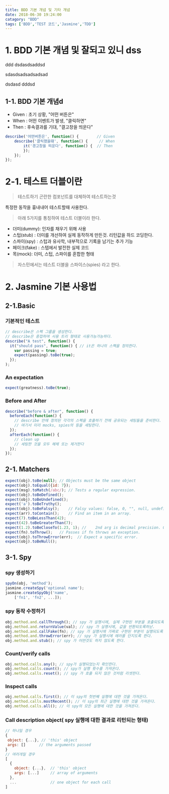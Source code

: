 ```yaml
---
title: BDD 기본 개념 및 기타 개념
date: 2018-06-30 19:24:00
catagory: "BDD"
tags: ['BDD','TEST 코드','Jasmine','TDD']
---
```


# 1. BDD 기본 개념 및 잘되고 있니 dss
ddd
dsdasdsaddsd

sdasdsadsadsadsad

dsdasd
dddsd

## 1-1. BDD 기본 개념d
- Given : 초기 상황, "어떤 버튼은"
- When : 어떤 이벤트가 발생, "클릭하면"
- Then : 후속결과를 기대, "결고창을 띄운다"

```js
describe('어떤버튼은', function() {        // Given
    describe('클릭했을떄', function() {     // When
        it('경고창을 띄운다', function() {  // Then
        });
    });
});
```

# 2-1. 테스트 더블이란 

>  테스트하기 곤란한 컴포넌트를 대체하여 테스트하는것 

특정한 동작을 흉내내어 테스트할때 사용한다.

> 아래 5가지를 통칭하여 테스트 더블이라 한다.

- 더미(dummy): 인자를 채우기 위해 사용
- 스텁(stub) : 더미를 개선하여 실제 동작하게 만든것. 리턴값을 하드 코딩한다. 
- 스파이(spy) : 스텁과 유사학, 내부적으로 기록을 남기는 추가 기능
- 페이크(fake) : 스텝에서 발전한 실제 코드
- 목(mock): 더미, 스텁, 스파이를 혼합한 형태

> 자스민에서는 테스트 더블을 스파이스(spies) 라고 한다.

# 2. Jasmine 기본 사용법

## 2-1.Basic

### 기본적인 테스트

```js
// describe은 스펙 그룹을 생성한다. 
// describe은 중첩하여 사용 트리 형태로 사용가능가능하다.
describe("A test", function() { 
  it("should pass", function() { // it은 하나의 스펙을 정의한다.
    var passing = true;
    expect(passing).toBe(true);
  });
);
```

### An expectation
```js
expect(greatness).toBe(true);
```

### Before and After
```js
describe("before & after", function() {
  beforeEach(function() {
    // describe 안에 정의된 각각의 스펙을 호출하기 전에 공유되는 세팅들을 준비한다.
    // 여기서 미리 mocks, spies의 등을 세팅한다.
  });
  afterEach(function() {
    // clean up
    // 세팅한 것을 모두 해체 또는 제거한다
  });
});
```

## 2-1. Matchers

```js
expect(obj).toBe(null);	// Objects must be the same object
expect(obj).toEqual({id: 7});	
expect(msg).toMatch(/abc/);	// Tests a regular expression.
expect(obj).toBeDefined();	
expect(obj).toBeUndefined();	
expect('a').toBeTruthy();	
expect(obj).toBeFalsy();	// Falsy values: false, 0, "", null, undefined, NaN
expect(arr).toContain();	// Find an item in an array.
expect(7).toBeLessThan(42);	
expect(42).toBeGreaterThan(7);	
expect(1.2).toBeCloseTo(1.23, 1); // 	2nd arg is decimal precision. 0 rounds.
expect(fn).toThrow();	// Passes if fn throws an exception.
expect(obj).toThrowError(err);	// Expect a specific error.
expect(obj).toBeNull();
```


## 3-1. Spy

### spy 생성하기
```js
spyOn(obj, 'method');
jasmine.createSpy('optional name');
jasmine.createSpyObj('name',
    ['fn1', 'fn2', ...]);
```

### spy 동작 수정하기
```js
obj.method.and.callThrough(); // spy 가 실행시에, 실제 구현된 부분을 호출되도록 한다.
obj.method.and.returnValue(val); // spy 가 실행시에, 값을 반환되도록하낟.
obj.method.and.callFake(fn); // spy 가 실행시에 가짜로 구현된 부분이 실행되도록한다.
obj.method.and.throwError(err); // spy 가 실행시에 에러를 던지도록 한다. 
obj.method.and.stub(); // spy 가 어떤것도 하지 않도록 한다.
```
### Count/verify calls
```js
obj.method.calls.any(); // spy가 실행되었는지 확인한다.
obj.method.calls.count(); // spy가 실행 횟수를 가져온다.
obj.method.calls.reset(); // spy 가 호출 되지 않은 것처럼 리셋한다.
```
### Inspect calls
```js
obj.method.calls.first(); // 이 spy의 첫번째 실행에 대한 것을 가져온다.
obj.method.calls.mostRecent(); // 이 spy의 최근 실행에 대한 것을 가져온다.
obj.method.calls.all(); // 이 spy의 모든 실행에 대한 것을 가져온다.
```
### Call description object( spy 실행에 대한 결과로 리턴되는 형태)
```js
// 하나일 경우
{
 object: {...}, // 'this' object
 args: []      // the arguments passed
}
// 여러개일 경우
[
  {
    object: {...},  // 'this' object
    args: [...]     // array of arguments
  },  
  ...               // one object for each call
]
```
